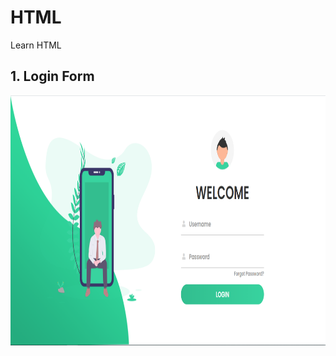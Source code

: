 # HTML
Learn HTML

<h2><b>1. Login Form</b></h2>

<a href="http://htmlcsslogin.surge.sh/"><img src="https://github.com/akhtar02/HTML/blob/master/Screenshoot/Login%20Form.PNG" height= "400" width="600" alt="Login Form">
